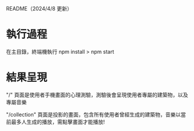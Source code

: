 README（2024/4/8 更新）

# 執行過程
在主目錄，終端機執行 npm install > npm start

# 結果呈現
"/" 頁面是使用者手機畫面的心理測驗，測驗後會呈現使用者專屬的建築物，以及專屬音樂

"/collection" 頁面是投影的畫面，包含所有使用者曾經生成的建築物，音樂以當前最多人生成的播放，需點擊畫面才能播放!
